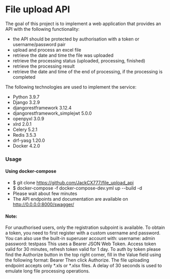 #  File upload API

The goal of this project is to implement a web application that 
provides an API with the following functionality:
- the API should be protected by authorisation with a token 
or username/password pair
- upload and process an excel file
- retrieve the date and time the file was uploaded
- retrieve the processing status (uploaded, processing, finished)
- retrieve the processing result
- retrieve the date and time of the end of processing, 
if the processing is completed


The following technologies are used to implement the service:
- Python 3.9.7
- Django 3.2.9
- djangorestframework 3.12.4
- djangorestframework_simplejwt 5.0.0
- openpyxl 3.0.9
- xlrd 2.0.1
- Celery 5.2.1
- Redis 3.5.3
- drf-yasg 1.20.0
- Docker 4.2.0


### Usage

#### Using docker-compose

- $ git clone https://github.com/JackCX777/file_upload_api
- $ docker-compose -f docker-compose-dev.yml up --build -d
- Please wait about few minutes
- The API endpoints and documentation are available on http://0.0.0.0:8000/swagger/


#### Note: 

For unauthorised users, only the registration subpoint is available.
To obtain a token, you need to first register with a custom username and password. 
You can also use the built-in superuser account with:
username: admin
password: testpass
This uses a Bearer JSON Web Token. Access token valid for 30 minutes, 
refresh token valid for 1 day.
To auth by token please find the Authorize button in the top right corner,
fill in the Value field using the following format:
Bearer <your new access token>
Then click Authorize.
The file uploading endpoint accepts only *.xls or *.xlsx files.
A delay of 30 seconds is used to emulate long file processing operations.